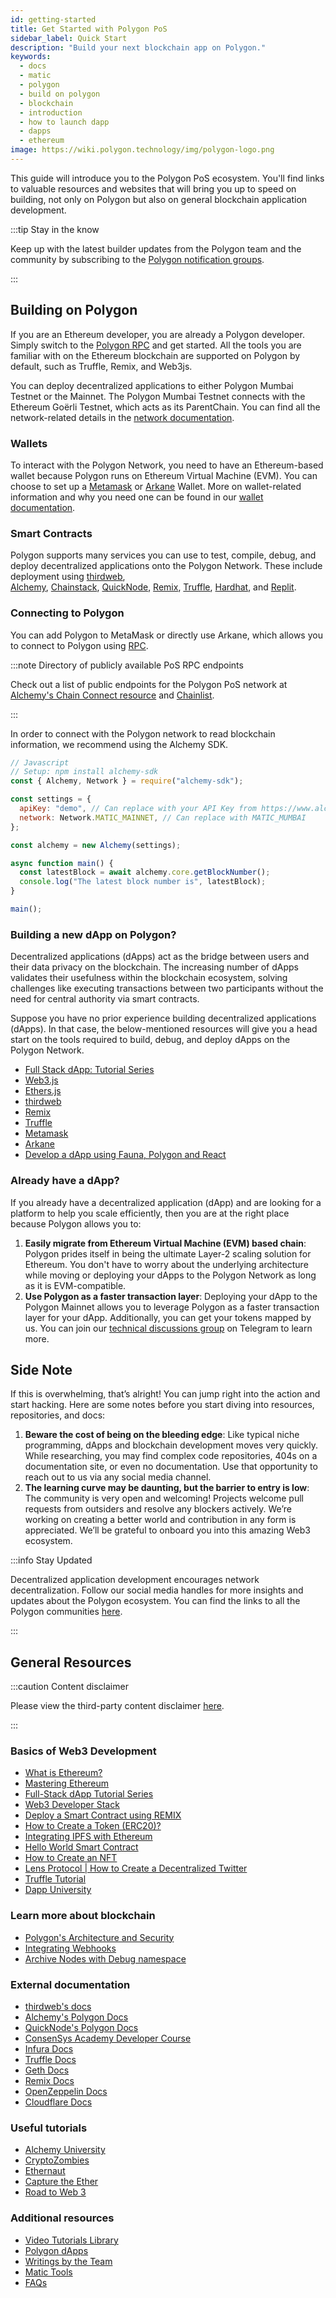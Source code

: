 ```yaml
---
id: getting-started
title: Get Started with Polygon PoS
sidebar_label: Quick Start
description: "Build your next blockchain app on Polygon."
keywords:
  - docs
  - matic
  - polygon
  - build on polygon
  - blockchain
  - introduction
  - how to launch dapp
  - dapps
  - ethereum
image: https://wiki.polygon.technology/img/polygon-logo.png
---
```


This guide will introduce you to the Polygon PoS ecosystem. You'll find links to valuable resources and websites that will bring you up to speed on building, not only on Polygon but also on general blockchain application development.

:::tip Stay in the know

Keep up with the latest builder updates from the Polygon
team and the community by subscribing to the
[<ins>Polygon notification groups</ins>](https://polygon.technology/notifications/).

:::

## Building on Polygon

If you are an Ethereum developer, you are already a Polygon developer. Simply switch to the [Polygon RPC](https://polygon-rpc.com/) and get started. All the tools you are familiar with on the Ethereum blockchain are supported on Polygon by default, such as Truffle, Remix, and Web3js.

You can deploy decentralized applications to either Polygon Mumbai Testnet or the Mainnet. The Polygon Mumbai Testnet connects with the Ethereum Goërli Testnet, which acts as its ParentChain. You can find all the network-related details in the [network documentation](https://github.com/maticnetwork/matic-docs/blob/master/docs/operate/network.md).

### Wallets

To interact with the Polygon Network, you need to have an Ethereum-based wallet because Polygon runs on Ethereum Virtual Machine (EVM). You can choose to set up a [Metamask](https://github.com/maticnetwork/matic-docs/blob/master/docs/tools/wallets/metamask/overview.md) or [Arkane](https://github.com/maticnetwork/matic-docs/blob/master/docs/develop/wallets/arkane/intro_arkane.md) Wallet. More on wallet-related information and why you need one can be found in our [wallet documentation](https://docs.polygon.technology/docs/develop/wallets/getting-started).

### Smart Contracts

Polygon supports many services you can use to test, compile, debug, and deploy decentralized applications onto the Polygon Network. These include deployment using [thirdweb](https://github.com/maticnetwork/matic-docs/blob/master/docs/develop/thirdweb.md), [Alchemy](https://github.com/maticnetwork/matic-docs/blob/master/docs/develop/alchemy.md), [Chainstack](https://github.com/maticnetwork/matic-docs/blob/master/docs/develop/chainstack.md), [QuickNode](https://github.com/maticnetwork/matic-docs/blob/master/docs/develop/quicknode.md), [Remix](https://github.com/maticnetwork/matic-docs/blob/master/docs/develop/remix.md), [Truffle](https://github.com/maticnetwork/matic-docs/blob/master/docs/develop/truffle.md), [Hardhat](https://github.com/maticnetwork/matic-docs/blob/master/docs/develop/hardhat.md), and [Replit](https://github.com/maticnetwork/matic-docs/blob/master/docs/develop/replit.md).

### Connecting to Polygon

You can add Polygon to MetaMask or directly use Arkane, which allows you to connect to Polygon using [RPC](https://docs.polygon.technology/docs/tools/wallets/metamask/config-polygon-on-metamask/).

:::note Directory of publicly available PoS RPC endpoints

Check out a list of public endpoints for the Polygon PoS network at [Alchemy's Chain Connect resource](https://www.alchemy.com/chain-connect/chain/polygon-pos) and [Chainlist](https://chainlist.org/chain/137).

:::

In order to connect with the Polygon network to read blockchain information, we recommend using the Alchemy SDK.

```js
// Javascript
// Setup: npm install alchemy-sdk
const { Alchemy, Network } = require("alchemy-sdk");

const settings = {
  apiKey: "demo", // Can replace with your API Key from https://www.alchemy.com
  network: Network.MATIC_MAINNET, // Can replace with MATIC_MUMBAI
};

const alchemy = new Alchemy(settings);

async function main() {
  const latestBlock = await alchemy.core.getBlockNumber();
  console.log("The latest block number is", latestBlock);
}

main();
```

### Building a new dApp on Polygon?

Decentralized applications (dApps) act as the bridge between users and their data privacy on the blockchain. The increasing number of dApps validates their usefulness within the blockchain ecosystem, solving challenges like executing transactions between two participants without the need for central authority via smart contracts.

Suppose you have no prior experience building decentralized applications (dApps). In that case, the below-mentioned resources will give you a head start on the tools required to build, debug, and deploy dApps on the Polygon Network.

- [Full Stack dApp: Tutorial Series](https://kauri.io/full-stack-dapp-tutorial-series/5b8e401ee727370001c942e3/c)
- [Web3.js](https://www.dappuniversity.com/articles/web3-js-intro)
- [Ethers.js](https://docs.ethers.io/v5/)
- [thirdweb](https://portal.thirdweb.com)
- [Remix](https://docs.polygon.technology/docs/develop/remix/)
- [Truffle](https://docs.polygon.technology/docs/develop/truffle)
- [Metamask](https://docs.polygon.technology/docs/tools/wallets/metamask/overview)
- [Arkane](https://docs.polygon.technology/docs/develop/wallets/arkane/intro)
- [Develop a dApp using Fauna, Polygon and React](https://docs.polygon.technology/docs/develop/dapp-fauna-polygon-react)

### Already have a dApp?

If you already have a decentralized application (dApp) and are looking for a platform to help you scale efficiently, then you are at the right place because Polygon allows you to:

1. **Easily migrate from Ethereum Virtual Machine (EVM) based chain**: Polygon prides itself in being the ultimate Layer-2 scaling solution for Ethereum. You don't have to worry about the underlying architecture while moving or deploying your dApps to the Polygon Network as long as it is EVM-compatible.
2. **Use Polygon as a faster transaction layer**: Deploying your dApp to the Polygon Mainnet allows you to leverage Polygon as a faster transaction layer for your dApp. Additionally, you can get your tokens mapped by us. You can join our [technical discussions group](http://bit.ly/matic-technical-group) on Telegram to learn more.

## Side Note

If this is overwhelming, that’s alright! You can jump right into the action and start hacking. Here are some notes before you start diving into resources, repositories, and docs:

1. **Beware the cost of being on the bleeding edge**: Like typical niche programming, dApps and blockchain development moves very quickly. While researching, you may find complex code repositories, 404s on a documentation site, or even no documentation. Use that opportunity to reach out to us via any social media channel.
2. **The learning curve may be daunting, but the barrier to entry is low**: The community is very open and welcoming! Projects welcome pull requests from outsiders and resolve any blockers actively. We’re working on creating a better world and contribution in any form is appreciated. We’ll be grateful to onboard you into this amazing Web3 ecosystem.

:::info Stay Updated

Decentralized application development encourages network decentralization. Follow our social media handles for more insights and updates about the Polygon ecosystem. You can find the links to all the Polygon communities [here](https://polygon.technology/community/).

:::

## General Resources

:::caution Content disclaimer

Please view the third-party content disclaimer [<ins>here</ins>](https://github.com/maticnetwork/matic-docs/blob/master/CONTENT_DISCLAIMER.md).

:::

### Basics of Web3 Development

- [What is Ethereum?](https://blockgeeks.com/guides/ethereum/)
- [Mastering Ethereum](https://github.com/ethereumbook/ethereumbook)
- [Full-Stack dApp Tutorial Series](https://kauri.io/#collections/Full%20Stack%20dApp%20Tutorial%20Series/full-stack-dapp-tutorial-series-intro/)
- [Web3 Developer Stack](https://www.quicknode.com/guides/web3-sdks/the-web3-developer-stack)
- [Deploy a Smart Contract using REMIX](https://www.quicknode.com/guides/solidity/how-to-deploy-a-smart-contract-on-matic-polygon)
- [How to Create a Token (ERC20)?](https://www.quicknode.com/guides/solidity/how-to-create-and-deploy-an-erc20-token)
- [Integrating IPFS with Ethereum](https://www.quicknode.com/guides/web3-sdks/how-to-integrate-ipfs-with-ethereum)
- [Hello World Smart Contract](https://docs.alchemy.com/alchemy/tutorials/hello-world-smart-contract)
- [How to Create an NFT](https://docs.alchemy.com/alchemy/tutorials/how-to-create-an-nft)
- [Lens Protocol | How to Create a Decentralized Twitter](https://docs.alchemy.com/docs/how-to-create-a-decentralized-twitter-with-lens-protocol)
- [Truffle Tutorial](https://www.trufflesuite.com/tutorial)
- [Dapp University](https://www.youtube.com/channel/UCY0xL8V6NzzFcwzHCgB8orQ)

### Learn more about blockchain

- [Polygon's Architecture and Security](https://docs.polygon.technology/docs/home/architecture/security-models)
- [Integrating Webhooks](https://docs.alchemy.com/alchemy/enhanced-apis/notify-api/using-notify)
- [Archive Nodes with Debug namespace](https://www.quicknode.com/chains/matic?utm_source=polygon_docs&utm_campaign=ploygon_docs_contract_guide)

### External documentation

- [thirdweb's docs](https://portal.thirdweb.com)
- [Alchemy's Polygon Docs](https://docs.alchemy.com/reference/polygon-api-quickstart)
- [QuickNode's Polygon Docs](https://www.quicknode.com/docs/polygon?utm_source=polygon_docs&utm_campaign=ploygon_docs_contract_guide)
- [ConsenSys Academy Developer Course](https://consensys.net/academy/ondemand/)
- [Infura Docs](https://infura.io/docs)
- [Truffle Docs](https://trufflesuite.com/docs/)
- [Geth Docs](https://geth.ethereum.org/)
- [Remix Docs](https://remix.run/docs/en/v1)
- [OpenZeppelin Docs](https://docs.openzeppelin.com/)
- [Cloudflare Docs](https://developers.cloudflare.com/web3/polygon-gateway/)

### Useful tutorials

- [Alchemy University](http://university.alchemy.com)
- [CryptoZombies](https://cryptozombies.io/)
- [Ethernaut](https://ethernaut.openzeppelin.com/)
- [Capture the Ether](https://capturetheether.com/)
- [Road to Web 3](https://docs.alchemy.com/docs/welcome-to-the-road-to-web3)

### Additional resources

- [Video Tutorials Library](https://www.notion.so/Video-Tutorials-Library-f16cbb8c3d9d47d8bc809e06519f110c)
- [Polygon dApps](https://www.alchemy.com/ecosystem/polygon)
- [Writings by the Team](https://www.notion.so/Writings-by-the-Team-c979819406894abb964cb50ae197f376)
- [Matic Tools](https://www.notion.so/f5739c3ed3cc40e3ae71d5935a72143d)
- [FAQs](https://docs.polygon.technology/docs/faq/technical-faqs)
